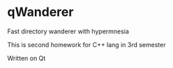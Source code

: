 # qWanderer
Fast directory wanderer with hypermnesia  

This is second homework for C++ lang in 3rd semester  

Written on Qt
